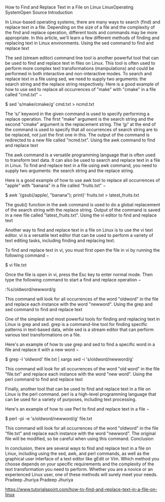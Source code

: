 How to Find and Replace Text in a File on Linux
LinuxOperating SystemOpen Source
Introduction

In Linux-based operating systems, there are many ways to search (find) and replace text in a file. Depending on the size of a file and the complexity of the find and replace operation, different tools and commands may be more appropriate. In this article, we'll learn a few different methods of finding and replacing text in Linux environments.
Using the sed command to find and replace text

The sed (stream editor) command line tool is another powerful tool that can be used to find and replace text in files on Linux. This tool is often used to perform more complex text transformations (manipulations) and could be performed in both interactive and non-interactive modes. To search and replace text in a file using sed, we need to supply two arguments: the search string and the replace string respectively. Here is a good example of how to use sed to replace all occurrences of "make" with "cmake" in a file called "cmd.txt" −

$ sed 's/make/cmake/g' cmd.txt > ncmd.txt

The ‘s/’ keyword in the given command is used to specify performing a replace operation. The first "make" argument is the search string and the second "cmake" argument is the replacement string. The ‘g/’ at the end of the command is used to specify that all occurrences of search string are to be replaced, not just the first one in this. The output of the command is redirected to a new file called "ncmd.txt".
Using the awk command to find and replace text

The awk command is a versatile programming language that is often used to transform text data. It can also be used to search and replace text in a file in Linux. To find and replace text in a file using awk command, you need to supply two arguments: the search string and the replace string.

Here is a good example of how to use awk tool to replace all occurrences of "apple" with "banana" in a file called "fruits.txt" −

$ awk '{gsub(/apple/, "banana"); print}' fruits.txt > latest_fruits.txt

The gsub() function in the awk command is used to do a global replacement of the search string with the replace string. Output of the command is saved in a new file called "latest_fruits.txt".
Using the vi editor to find and replace text

Another way to find and replace text in a file on Linux is to use the vi text editor. vi is a versatile text editor that can be used to perform a variety of text editing tasks, including finding and replacing text.

To find and replace text in vi, you must first open the file in vi by running the following command −

$ vi file.txt

Once the file is open in vi, press the Esc key to enter normal mode. Then type the following command to start a find and replace operation −

:%s/oldword/newword/g

This command will look for all occurrences of the word "oldword" in the file and replace each instance with the word "newword".
Using the grep and sed command to find and replace text

One of the simplest and most powerful tools for finding and replacing text in Linux is grep and sed. grep is a command-line tool for finding specific patterns in text-based data, while sed is a stream editor that can perform various text transformations on a file.

Here's an example of how to use grep and sed to find a specific word in a file and replace it with a new word −

$ grep -l 'oldword' file.txt | xargs sed -i 's/oldword/newword/g'

This command will look for all occurrences of the word "old word" in the file "file.txt" and replace each instance with the word "new word".
Using the perl command to find and replace text

Finally, another tool that can be used to find and replace text in a file on Linux is the perl command. perl is a high-level programming language that can be used for a variety of purposes, including text processing.

Here's an example of how to use Perl to find and replace text in a file −

$ perl -pi -e 's/oldword/newword/g' file.txt

This command will look for all occurrences of the word "oldword" in the file "file.txt" and replace each instance with the word "newword". The original file will be modified, so be careful when using this command.
Conclusion

In conclusion, there are several ways to find and replace text in a file on Linux, including using the sed, awk, and perl commands, as well as the graphical user interface of a text editor like gEdit or Vim. Which method you choose depends on your specific requirements and the complexity of the text transformation you need to perform. Whether you are a novice or an experienced Linux user, one of these methods will surely meet your needs.
Pradeep Jhuriya
Pradeep Jhuriya

https://www.tutorialspoint.com/how-to-find-and-replace-text-in-a-file-on-linux